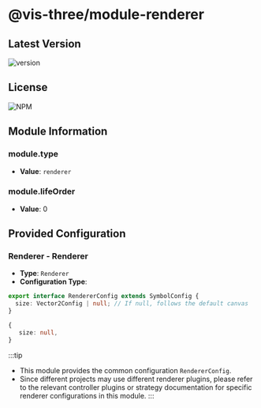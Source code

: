 # @vis-three/module-renderer

## Latest Version

<img alt="version" src="https://img.shields.io/npm/v/@vis-three/module-renderer">

## License

<img alt="NPM" src="https://img.shields.io/npm/l/@vis-three/module-renderer?color=blue">

## Module Information

### module.type

- **Value**: `renderer`

### module.lifeOrder

- **Value**: 0

## Provided Configuration

### Renderer - Renderer

- **Type**: `Renderer`
- **Configuration Type**:

```ts
export interface RendererConfig extends SymbolConfig {
  size: Vector2Config | null; // If null, follows the default canvas
}
```

```ts
{
   size: null,
}
```

:::tip

- This module provides the common configuration `RendererConfig`.
- Since different projects may use different renderer plugins, please refer to the relevant controller plugins or strategy documentation for specific renderer configurations in this module.
:::
